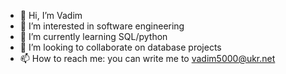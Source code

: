 - 👋 Hi, I’m Vadim
- 👀 I’m interested in software engineering
- 🌱 I’m currently learning SQL/python
- 💞️ I’m looking to collaborate on database projects
- 📫 How to reach me: you can write me to vadim5000@ukr.net

<!---
vadim5000/vadim5000 is a ✨ special ✨ repository because its `README.md` (this file) appears on your GitHub profile.
You can click the Preview link to take a look at your changes.
--->
